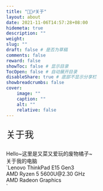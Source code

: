 ```yaml
---
title: "🙋🏻‍♂️关于"
layout: about
date: 2021-11-06T14:57:28+08:00
hidemeta: true
description: ""
weight:
slug: ""
draft: false # 是否为草稿
comments: false
reward: false
showToc: false # 显示目录
TocOpen: false # 自动展开目录
disableShare: true # 底部不显示分享栏
showbreadcrumbs: false
cover:
    image: ""
    caption: ""
    alt: ""
    relative: false
---
```




<p style="font-size: 25px;">关于我</p>
Hello~这里是又菜又爱玩的废物橘子~<br/>
关于我的电脑<br/>
`Lenovo ThinkPad E15 Gen3<br/>
AMD Ryzen 5 5600U@2.30 GHz<br/>
AMD Radeon Graphics<br/>`

